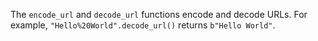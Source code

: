 The `encode_url` and `decode_url` functions encode and decode URLs. For example,
`"Hello%20World".decode_url()` returns `b"Hello World"`.
